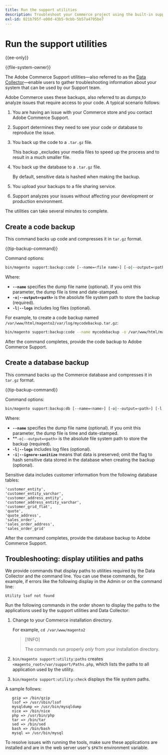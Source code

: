```yaml
---
title: Run the support utilities
description: Troubleshoot your Commerce project using the built-in support utility.
exl-id: 021b795f-e00d-43b5-9cbb-5b57a4795be7
---
```

# Run the support utilities

{{ee-only}}

{{file-system-owner}}

The Adobe Commerce Support utilities—also referred to as the [Data Collector](https://experienceleague.adobe.com/en/docs/commerce-admin/systems/tools/support#data-collector)—enable users to gather troubleshooting information about your system that can be used by our Support team.

Adobe Commerce uses these backups, also referred to as _dumps_,to analyze issues that require access to your code. A typical scenario follows:

1. You are having an issue with your Commerce store and you contact Adobe Commerce Support.
1. Support determines they need to see your code or database to reproduce the issue.
1. You back up the code to a `.tar.gz` file.

   This backup _excludes your media files to speed up the process and to result in a much smaller file.

1. You back up the database to a `.tar.gz` file.

   By default, sensitive data is hashed when making the backup.

1. You upload your backups to a file sharing service.
1. Support analyzes your issues without affecting your development or production environment.

The utilities can take several minutes to complete.

## Create a code backup

This command backs up code and compresses it in `tar.gz` format.

{{tip-backup-command}}

Command options:

```bash
bin/magento support:backup:code [--name=<file name>] [-o|--output=<path>] [-l|--logs]
```

Where:

-  **`--name`** specifies the dump file name (optional). If you omit this parameter, the dump file is time and date-stamped.
-  **`-o|--output=<path>`** is the absolute file system path to store the backup (required).
-  **`-l|--logs`** includes log files (optional).

For example, to create a code backup named `/var/www/html/magento2/var/log/mycodebackup.tar.gz`:

```bash
bin/magento support:backup:code --name mycodebackup -o /var/www/html/magento2/var/log
```

After the command completes, provide the code backup to Adobe Commerce Support.

## Create a database backup

This command backs up the Commerce database and compresses it in `tar.gz` format.

{{tip-backup-command}}

Command options:

```bash
bin/magento support:backup:db [--name=<name>] [-o|--output=<path>] [-l|--logs] [-i|--ignore-sanitize]
```

Where:

-  **`--name`** specifies the dump file name (optional). If you omit this parameter, the dump file is time and date-stamped.
-  **`-o|--output=<path>` is the absolute file system path to store the backup (required).
-  **`-l|--logs`** includes log files (optional).
-  **`-i|--ignore-sanitize`** means that data is preserved; omit the flag to hash sensitive data stored in the database when creating the backup (optional).

Sensitive data includes customer information from the following database tables:

```
'customer_entity',
'customer_entity_varchar',
'customer_address_entity',
'customer_address_entity_varchar',
'customer_grid_flat',
'quote',
'quote_address',
'sales_order',
'sales_order_address',
'sales_order_grid'
```

After the command completes, provide the database backup to Adobe Commerce Support.

## Troubleshooting: display utilities and paths

We provide commands that display paths to utilities required by the Data Collector and the command line. You can use these commands, for example, if errors like the following display in the Admin or on the command line:

```
Utility lsof not found
```

Run the following commands in the order shown to display the paths to the applications used by the support utilities and Data Collector:

1. Change to your Commerce installation directory.

   For example, `cd /var/www/magento2`

   >[!INFO]
   >
   >The commands run properly _only_ from your installation directory.

1. `bin/magento support:utility:paths` creates `<magento_root>/var/support/Paths.php`, which lists the paths to all application used by the utility.
1. `bin/magento support:utility:check` displays the file system paths.

A sample follows:

```
   gzip => /bin/gzip
   lsof => /usr/sbin/lsof
   mysqldump => /usr/bin/mysqldump
   nice => /bin/nice
   php => /usr/bin/php
   tar => /bin/tar
   sed => /bin/sed
   bash => /bin/bash
   mysql => /usr/bin/mysql
```

To resolve issues with running the tools, make sure these applications are installed and are in the web server user's `$PATH` environment variable.
